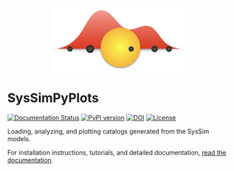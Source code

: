 <p align="center"><img src="docs/source/images/syssimpyplots_logo.png" alt="SysSimPyPlots" width="300"/></p>

# SysSimPyPlots

[![Documentation Status](https://readthedocs.org/projects/syssimpyplots/badge/?version=latest)](http://syssimpyplots.readthedocs.io/en/latest/?badge=latest)
[![PyPI version](https://badge.fury.io/py/syssimpyplots.svg)](https://badge.fury.io/py/syssimpyplots)
[![DOI](https://zenodo.org/badge/441610468.svg)](https://zenodo.org/badge/latestdoi/441610468)
[![License](https://img.shields.io/badge/license-MIT-blue.svg?style=flat)](https://github.com/hematthi/SysSimPyPlots/blob/main/LICENSE)

Loading, analyzing, and plotting catalogs generated from the SysSim models.

For installation instructions, tutorials, and detailed documentation, [read the documentation](https://syssimpyplots.readthedocs.io/).
